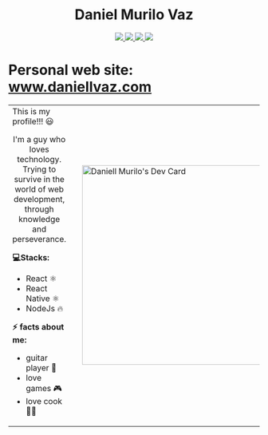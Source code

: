 

<h1 style="text-align:center">
    Daniel Murilo Vaz
</h1>

<p style="text-align:center">
<a href="https://www.linkedin.com/in/daniel-murilo-vaz-970376126/">
<img src="https://img.shields.io/badge/-LinkedIn-blue?style=flat-square&logo=Linkedin&logoColor=white&link=https://www.linkedin.com/in/daniel-murilo-vaz-970376126/">
</img>
</a>

<a href="https://www.instagram.com/daniellmurilo/">
<img src="https://img.shields.io/badge/-Instagram-ff69b4?style=flat-square&logo=Instagram&logoColor=white&link=https://www.instagram.com/daniellmurilo/"></img>
</a>

<a href="https://github.com/daniellvaz">
<img src="https://img.shields.io/badge/-GitHub-black?style=flat-square&logo=Github&logoColor=white&link=https://github.com/daniellvaz"></img>
</a>

<a href="https://daniellmvaz@gmail.com">
<img src="https://img.shields.io/badge/-Gmail-red?style=flat-square&logo=Gmail&logoColor=white&link=https://daniellmvaz@gmail.com"></img>
</a>
</p>

<h1>
    Personal web site: 
    <a href="www.daniellvaz.com">
        www.daniellvaz.com
    </a>
</h1>

<table style="border: none;">
<tr style="border: none;">

<td style="border: none;>

<h2 style="text-align: center">
    This is my profile!!! 😃
</h2>

<p style="text-align: center">
    I'm a guy who loves technology. 
    Trying to survive in the world of web development, 
    through knowledge and perseverance.
<p>


<strong>
💻Stacks:
</strong>

<ul>
    <li>React ⚛️</li>
    <li>React Native ⚛️</li>
    <li>NodeJs 🔥</li>
</ul>  

<strong>
    ⚡ facts about me:
</strong>

<ul>
    <li>guitar player 🎸</li>
    <li>love games 🎮</li>
    <li>love cook  👨‍🍳</li>
</ul>  
<td>

<td style="border: none;>
<a href="https://app.daily.dev/daniellvaz">
    <img src="https://api.daily.dev/devcards/2a49a88f153144cf840f1ee707f5b0a8.png?r=8db" width="400" alt="Daniell Murilo's Dev Card"/>
</a>
</td>

</tr>

</table>

